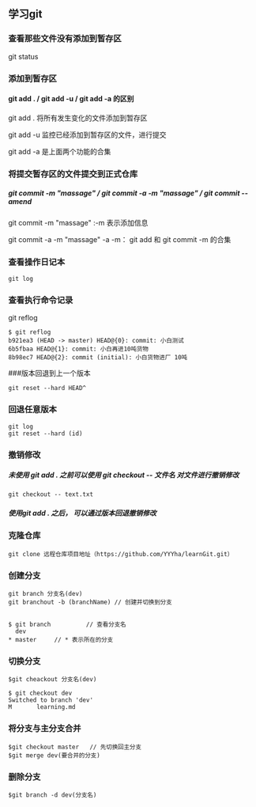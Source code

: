## 学习git
### 查看那些文件没有添加到暂存区
git status
### 添加到暂存区
#### git add . / git add -u / git add -a 的区别

git add .  将所有发生变化的文件添加到暂存区

git add -u   监控已经添加到暂存区的文件，进行提交

git add -a 是上面两个功能的合集
### 将提交暂存区的文件提交到正式仓库
##### git commit -m "massage" / git commit -a -m "massage" / git commit --amend
git commit -m "massage" :-m 表示添加信息

git commit -a -m "massage" -a -m： git add 和 git commit -m 的合集
### 查看操作日记本
```
git log
```
### 查看执行命令记录
git reflog
```
$ git reflog
b921ea3 (HEAD -> master) HEAD@{0}: commit: 小白测试
6b5fbaa HEAD@{1}: commit: 小白再进10吨货物
8b98ec7 HEAD@{2}: commit (initial): 小白货物进厂 10吨
```
###版本回退到上一个版本
```
git reset --hard HEAD^
```
### 回退任意版本 
```
git log
git reset --hard (id)
```
### 撤销修改
##### 未使用 git add . 之前可以使用 git checkout -- 文件名 对文件进行撤销修改
```
git checkout -- text.txt
```
##### 使用git add . 之后， 可以通过版本回退撤销修改
### 克隆仓库
```
git clone 远程仓库项目地址（https://github.com/YYYha/learnGit.git）
```

### 创建分支
```
git branch 分支名(dev)  
git branchout -b (branchName) // 创建并切换到分支


$ git branch          // 查看分支名
  dev
* master     // * 表示所在的分支
```
### 切换分支
```
$git cheackout 分支名(dev)

$ git checkout dev
Switched to branch 'dev'
M       learning.md
```
### 将分支与主分支合并
```
$git checkout master   // 先切换回主分支
$git merge dev(要合并的分支)
```
### 删除分支
```
$git branch -d dev(分支名)
```















